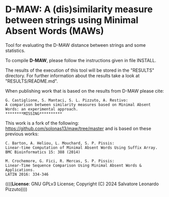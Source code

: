 D-MAW: A (dis)similarity measure between strings using Minimal Absent Words (MAWs)
===

Tool for evaluating the D-MAW distance between strings and some statistics.

To compile <b>D-MAW</b>, please follow the instructions given in file INSTALL.

The results of the execution of this tool will be stored in the "RESULTS" directory. For further information about the results take a look at "RESULTS/README.md".

When publishing work that is based on the results from D-MAW please cite:
```
G. Castiglione, S. Mantaci, S. L. Pizzuto, A. Restivo:
A comparison between similarity measures based on Minimal Absent Words: an experimental approach. 
********MISSING**********
```

This work is a fork of the following: https://github.com/solonas13/maw/tree/master and is based on these previous works:
```
C. Barton, A. Heliou, L. Mouchard, S. P. Pissis:
Linear-time Computation of Minimal Absent Words Using Suffix Array. 
BMC Bioinformatics 15: 388 (2014)
```
```
M. Crochemore, G. Fici, R. Mercas, S. P. Pissis:
Linear-Time Sequence Comparison Using Minimal Absent Words & Applications. 
LATIN 2016: 334-346
```

((((<b>License</b>: GNU GPLv3 License; Copyright (C) 2024 Salvatore Leonardo Pizzuto))))
